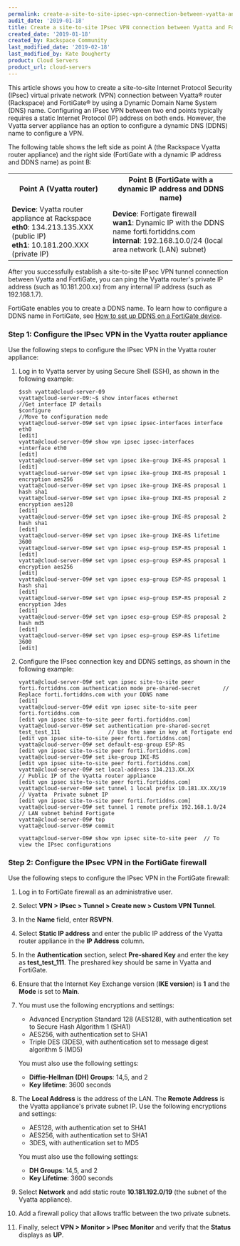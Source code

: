 ```yaml
---
permalink: create-a-site-to-site-ipsec-vpn-connection-between-vyatta-and-fortigate/
audit_date: '2019-01-18'
title: Create a site-to-site IPsec VPN connection between Vyatta and FortiGate
created_date: '2019-01-18'
created_by: Rackspace Community
last_modified_date: '2019-02-18'
last_modified_by: Kate Dougherty
product: Cloud Servers
product_url: cloud-servers
---
```


This article shows you how to create a site-to-site Internet Protocol Security
(IPsec) virtual private network (VPN) connection between Vyatta&reg; router
(Rackspace) and FortiGate&reg; by using a Dynamic Domain Name System (DNS)
name. Configuring an IPsec VPN between two end points typically requires a
static Internet Protocol (IP) address on both ends. However, the Vyatta server
appliance has an option to configure a dynamic DNS (DDNS) name to configure a
VPN.

The following table shows the left side as point A (the Rackspace Vyatta
router appliance) and the right side (FortiGate with a 
dynamic IP address and DDNS name) as point B:

<table>
  <tr>
    <th>Point A (Vyatta router)</th>
    <th>Point B (FortiGate with a dynamic IP address and DDNS name)</th>
  </tr>
  <tr>
    <td>
      <strong>Device</strong>: Vyatta router appliance at Rackspace<br />
      <strong>eth0</strong>: 134.213.135.XXX (public IP)<br />
      <strong>eth1</strong>: 10.181.200.XXX (private IP)
    </td>
    <td>
      <strong>Device</strong>: Fortigate firewall<br />
      <strong>wan1</strong>: Dynamic IP with the DDNS name forti.fortiddns.com<br />
      <strong>internal</strong>: 192.168.10.0/24 (local area network (LAN) subnet)
    </td>
  </tr>
</table>

After you successfully establish a site-to-site IPsec VPN tunnel connection
between Vyatta and FortiGate, you can ping the Vyatta router's private IP
address (such as 10.181.200.xx) from any internal IP address
(such as 192.168.1.7).

FortiGate enables you to create a DDNS name. To learn how to configure a DDNS
name in FortiGate, see [How to set up DDNS on a FortiGate device](https://video.fortinet.com/latest/how-to-setup-ddns-on-an-fortigate-device).

### Step 1: Configure the IPsec VPN in the Vyatta router appliance

Use the following steps to configure the IPsec VPN in the Vyatta router
appliance:

1. Log in to Vyatta server by using Secure Shell (SSH), as shown in the
   following example:

       $ssh vyatta@cloud-server-09
       vyatta@cloud-server-09:~$ show interfaces ethernet                        //Get interface IP details
       $configure                                                                                         //Move to configuration mode
       vyatta@cloud-server-09# set vpn ipsec ipsec-interfaces interface eth0
       [edit]
       vyatta@cloud-server-09# show vpn ipsec ipsec-interfaces
       +interface eth0
       [edit]
       vyatta@cloud-server-09# set vpn ipsec ike-group IKE-RS proposal 1
       [edit]
       vyatta@cloud-server-09# set vpn ipsec ike-group IKE-RS proposal 1 encryption aes256
       vyatta@cloud-server-09# set vpn ipsec ike-group IKE-RS proposal 1 hash sha1
       vyatta@cloud-server-09# set vpn ipsec ike-group IKE-RS proposal 2 encryption aes128
       [edit]
       vyatta@cloud-server-09# set vpn ipsec ike-group IKE-RS proposal 2 hash sha1
       [edit]
       vyatta@cloud-server-09# set vpn ipsec ike-group IKE-RS lifetime 3600
       vyatta@cloud-server-09# set vpn ipsec esp-group ESP-RS proposal 1
       [edit]
       vyatta@cloud-server-09# set vpn ipsec esp-group ESP-RS proposal 1 encryption aes256
       [edit]
       vyatta@cloud-server-09# set vpn ipsec esp-group ESP-RS proposal 1 hash sha1
       [edit]
       vyatta@cloud-server-09# set vpn ipsec esp-group ESP-RS proposal 2 encryption 3des
       [edit]
       vyatta@cloud-server-09# set vpn ipsec esp-group ESP-RS proposal 2 hash md5
       [edit]
       vyatta@cloud-server-09# set vpn ipsec esp-group ESP-RS lifetime 3600
       [edit]

2. Configure the IPsec connection key and DDNS settings, as shown in the
   following example:

       vyatta@cloud-server-09# set vpn ipsec site-to-site peer forti.fortiddns.com authentication mode pre-shared-secret       // Replace forti.fortiddns.com with your DDNS name
       [edit]
       vyatta@cloud-server-09# edit vpn ipsec site-to-site peer forti.fortiddns.com
       [edit vpn ipsec site-to-site peer forti.fortiddns.com]
       vyatta@cloud-server-09# set authentication pre-shared-secret test_test_111               // Use the same in key at Fortigate end
       [edit vpn ipsec site-to-site peer forti.fortiddns.com]
       vyatta@cloud-server-09# set default-esp-group ESP-RS
       [edit vpn ipsec site-to-site peer forti.fortiddns.com]
       vyatta@cloud-server-09# set ike-group IKE-RS
       [edit vpn ipsec site-to-site peer forti.fortiddns.com]
       vyatta@cloud-server-09# set local-address 134.213.XX.XX                                         // Public IP of the Vyatta router appliance
       [edit vpn ipsec site-to-site peer forti.fortiddns.com]
       vyatta@cloud-server-09# set tunnel 1 local prefix 10.181.XX.XX/19                           // Vyatta  Private subnet IP
       [edit vpn ipsec site-to-site peer forti.fortiddns.com]
       vyatta@cloud-server-09# set tunnel 1 remote prefix 192.168.1.0/24                          // LAN subnet behind Fortigate
       vyatta@cloud-server-09# top
       vyatta@cloud-server-09# commit

       vyatta@cloud-server-09# show vpn ipsec site-to-site peer  // To view the IPsec configurations

### Step 2: Configure the IPsec VPN in the FortiGate firewall

Use the following steps to configure the IPsec VPN in the FortiGate firewall:

1. Log in to FortiGate firewall as an administrative user.
2. Select **VPN > IPsec > Tunnel > Create new > Custom VPN Tunnel**.
3. In the **Name** field, enter **RSVPN**.
4. Select **Static IP address** and enter the public IP address of the Vyatta
   router appliance in the **IP Address** column.
5. In the **Authentication** section, select **Pre-shared Key** and enter the
   key as **test_test_111**. The preshared key should be same in Vyatta and
   FortiGate.

6. Ensure that the Internet Key Exchange version (**IKE version**) is **1**
   and the **Mode** is set to **Main**.

7. You must use the following encryptions and settings:

   - Advanced Encryption Standard 128 (AES128), with authentication set to
     Secure Hash Algorithm 1 (SHA1)
   - AES256, with authentication set to SHA1
   - Triple DES (3DES), with authentication set to message digest
     algorithm 5 (MD5)

   You must also use the following settings:

   - **Diffie-Hellman (DH) Groups**: 14,5, and 2
   - **Key lifetime**: 3600 seconds

8. The **Local Address** is the address of the LAN. The **Remote Address** is
   the Vyatta appliance's private subnet IP. Use the following encryptions and
   settings:

   - AES128, with authentication set to SHA1
   - AES256, with authentication set to SHA1
   - 3DES, with authentication set to MD5

   You must also use the following settings:

   - **DH Groups**: 14,5, and 2
   - **Key Lifetime**: 3600 seconds

9. Select **Network** and add static route **10.181.192.0/19** (the
   subnet of the Vyatta appliance).

10. Add a firewall policy that allows traffic between the two private subnets.

11. Finally, select **VPN > Monitor > IPsec Monitor** and verify that the
    **Status** displays as **UP**.
